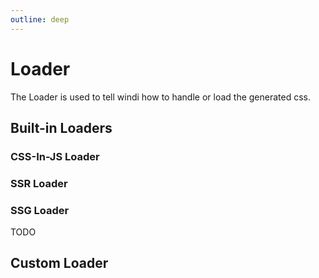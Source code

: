 ```yaml
---
outline: deep
---
```


# Loader

The Loader is used to tell windi how to handle or load the generated css.

## Built-in Loaders

### CSS-In-JS Loader

### SSR Loader

### SSG Loader

TODO

## Custom Loader

